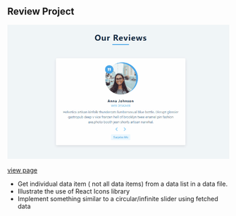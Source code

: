 ## Review Project

![](./homescreen.gif)

[view page](https://femi-ologunwa.github.io/-3-reviews-project/)

-  Get individual data item ( not all data items) from a data list in a data file.
-  Illustrate the use of React Icons library
-  Implement something similar to a circular/infinite slider using fetched data
